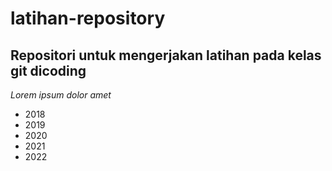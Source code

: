latihan-repository
==

## Repositori untuk mengerjakan latihan pada kelas git dicoding

*Lorem ipsum dolor amet*
- 2018
- 2019
- 2020
- 2021
- 2022
